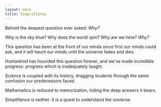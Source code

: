 ```yaml
---
layout: main
title: Simplifience
---
```

Behold the deepest question ever asked: *Why?*

Why is the sky blue? Why does the world spin? Why are we here? *Why?*

This question has been at the front of our minds since first our minds could
ask, and it will haunt our minds until the universe fades and dies.

Humankind has hounded this question forever, and we've made incredible progress:
progress which is inadequately taught.

Science is coupled with its history, dragging students through the same
confusion our predecessors faced.

Mathematics is reduced to memorization, hiding the deep answers it bears.

Simplifience is neither. It is a quest to understand the unvierse.

